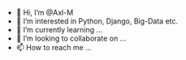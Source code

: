 - 👋 Hi, I’m @Axl-M
- 👀 I’m interested in Python, Django, Big-Data etc.
- 🌱 I’m currently learning ...
- 💞️ I’m looking to collaborate on ...
- 📫 How to reach me ...

<!---
Axl-M/Axl-M is a ✨ special ✨ repository because its `README.md` (this file) appears on your GitHub profile.
You can click the Preview link to take a look at your changes.
--->
